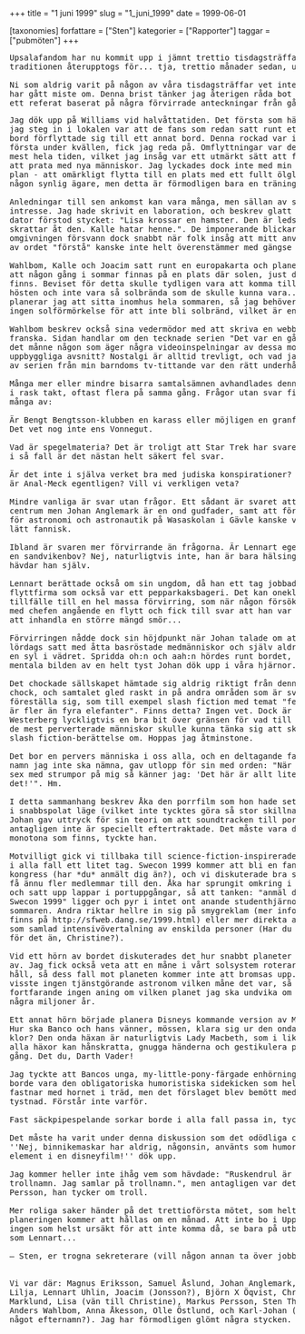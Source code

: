 +++
title = "1 juni 1999"
slug = "1_juni_1999"
date = 1999-06-01

[taxonomies]
forfattare = ["Sten"]
kategorier = ["Rapporter"]
taggar = ["pubmöten"]
+++

<pre>Upsalafandom har nu kommit upp i jämnt trettio tisdagsträffar sedan
traditionen återupptogs för... tja, trettio månader sedan, ungefär.

Ni som aldrig varit på någon av våra tisdagsträffar vet inte vad ni
har gått miste om. Denna brist tänker jag återigen råda bot på, med
ett referat baserat på några förvirrade anteckningar från gårdagen:</pre>

<!-- more -->

<pre>Jag dök upp på Williams vid halvåttatiden. Det första som hände när
jag steg in i lokalen var att de fans som redan satt runt ett litet
bord förflyttade sig till ett annat bord. Denna rockad var inte den
första under kvällen, fick jag reda på. Omflyttningar var det sedan
mest hela tiden, vilket jag insåg var ett utmärkt sätt att få chans
att prata med nya människor. Jag lyckades dock inte med min listiga
plan - att omärkligt flytta till en plats med ett fullt ölglas utan
någon synlig ägare, men detta är förmodligen bara en träningsfråga.

Anledningar till sen ankomst kan vara många, men sällan av särskilt
intresse. Jag hade skrivit en laboration, och beskrev glatt hur min
dator förstod stycket: "Lisa krossar en hamster. Den är ledsen. Hon
skrattar åt den. Kalle hatar henne.". De imponerande blickarna från
omgivningen försvann dock snabbt när folk insåg att mitt användande
av ordet "förstå" kanske inte helt överenstämmer med gängse bruk...

Wahlbom, Kalle och Joacim satt runt en europakarta och planerade in
att någon gång i sommar finnas på en plats där solen, just då, inte
finns. Beviset för detta skulle tydligen vara att komma tillbaka på
hösten och inte vara så solbrända som de skulle kunna vara... Själv
planerar jag att sitta inomhus hela sommaren, så jag behöver alltså
ingen solförmörkelse för att inte bli solbränd, vilket är en tröst.

Wahlbom beskrev också sina vedermödor med att skriva en webbsida på
franska. Sidan handlar om den tecknade serien "Det var en gång". Är
det månne någon som äger några videoinspelningar av dessa moraliskt
uppbyggliga avsnitt? Nostalgi är alltid trevligt, och vad jag minns
av serien från min barndoms tv-tittande var den rätt underhållande.

Många mer eller mindre bisarra samtalsämnen avhandlades denna kväll
i rask takt, oftast flera på samma gång. Frågor utan svar finns det
många av:

Är Bengt Bengtsson-klubben en karass eller möjligen en granfalloon?
Det vet nog inte ens Vonnegut.

Vad är spegelmateria? Det är troligt att Star Trek har svaret, fast
i så fall är det nästan helt säkert fel svar.

Är det inte i själva verket bra med judiska konspirationer? Och vad
är Anal-Meck egentligen? Vill vi verkligen veta?

Mindre vanliga är svar utan frågor. Ett sådant är svaret att Åka är
centrum men Johan Anglemark är en ond gudfader, samt att föreningen
för astronomi och astronautik på Wasaskolan i Gävle kanske var lite
lätt fannisk.

Ibland är svaren mer förvirrande än frågorna. Är Lennart egentligen
en sandvikenbov? Nej, naturligtvis inte, han är bara hälsingebonde,
hävdar han själv.

Lennart berättade också om sin ungdom, då han ett tag jobbade på en
flyttfirma som också var ett pepparkaksbageri. Det kan onekligen ge
tillfälle till en hel massa förvirring, som när någon försökte tala
med chefen angående en flytt och fick till svar att han var ute för
att inhandla en större mängd smör...

Förvirringen nådde dock sin höjdpunkt när Johan talade om att han i
lördags satt med åtta basröstade medmänniskor och själv aldrig fick
en syl i vädret. Spridda oh:n och aah:n hördes runt bordet, när den
mentala bilden av en helt tyst Johan dök upp i våra hjärnor.

Det chockade sällskapet hämtade sig aldrig riktigt från denna stora
chock, och samtalet gled raskt in på andra områden som är svåra att
föreställa sig, som till exempel slash fiction med temat "fem myror
är fler än fyra elefanter". Finns detta? Ingen vet. Dock är Staffan
Westerberg lyckligtvis en bra bit över gränsen för vad till och med
de mest perverterade människor skulle kunna tänka sig att skriva en
slash fiction-berättelse om. Hoppas jag åtminstone.

Det bor en pervers människa i oss alla, och en deltagande fan, vars
namn jag inte ska nämna, gav utlopp för sin med orden: "När jag har
sex med strumpor på mig så känner jag: 'Det här är allt lite kinky,
det!'". Hm.

I detta sammanhang beskrev Åka den porrfilm som hon hade sett, fast
i snabbspolat läge (vilket inte tycktes göra så stor skillnad), och
Johan gav uttryck för sin teori om att soundtracken till porrfilmer
antagligen inte är speciellt eftertraktade. Det måste vara det mest
monotona som finns, tyckte han.

Motvilligt gick vi tillbaka till science-fiction-inspirerade ämnen,
i alla fall ett litet tag. Swecon 1999 kommer att bli en fantastisk
kongress (har *du* anmält dig än?), och vi diskuterade bra sätt att
få ännu fler medlemmar till den. Åka har sprungit omkring i Uppsala
och satt upp lappar i portuppgångar, så att tanken: "anmäl dig till
Swecon 1999" ligger och pyr i intet ont anande studenthjärnor under
sommaren. Andra riktar hellre in sig på smygreklam (mer information
finns på http://sfweb.dang.se/1999.html) eller mer direkta aktioner
som samlad intensivövertalning av enskilda personer (Har du utsatts
för det än, Christine?).

Vid ett hörn av bordet diskuterades det hur snabbt planeter svalnar
av. Jag fick också veta att en måne i vårt solsystem roterar åt fel
håll, så dess fall mot planeten kommer inte att bromsas upp. Tyvärr
visste ingen tjänstgörande astronom vilken måne det var, så jag har
fortfarande ingen aning om vilken planet jag ska undvika om sisådär
några miljoner år.

Ett annat hörn började planera Disneys kommande version av Macbeth.
Hur ska Banco och hans vänner, mössen, klara sig ur den onda häxans
klor? Den onda häxan är naturligtvis Lady Macbeth, som i likhet med
alla häxor kan hånskratta, gnugga händerna och gestikulera på samma
gång. Det du, Darth Vader!

Jag tyckte att Bancos unga, my-little-pony-färgade enhörning, borde
borde vara den obligatoriska humoristiska sidekicken som hela tiden
fastnar med hornet i träd, men det förslaget blev bemött med iskall
tystnad. Förstår inte varför.

Fast säckpipespelande sorkar borde i alla fall passa in, tyckte vi.

Det måste ha varit under denna diskussion som det odödliga citatet:
''Nej, binnikemaskar har aldrig, någonsin, använts som humoristiska
element i en disneyfilm!'' dök upp.

Jag kommer heller inte ihåg vem som hävdade: "Ruskendrul är ett bra
trollnamn. Jag samlar på trollnamn.", men antagligen var det Markus
Persson, han tycker om troll.

Mer roliga saker händer på det trettioförsta mötet, som helt enligt
planeringen kommer att hållas om en månad. Att inte bo i Uppsala är
ingen som helst ursäkt för att inte komma då, se bara på utbölingar
som Lennart...

— Sten, er trogna sekreterare (vill någon annan ta över jobbet?)


Vi var där: Magnus Eriksson, Samuel Åslund, Johan Anglemark, Kalle
Lilja, Lennart Uhlin, Joacim (Jonsson?), Björn X Öqvist, Christine
Marklund, Lisa (vän till Christine), Markus Persson, Sten Thaning,
Anders Wahlbom, Anna Åkesson, Olle Östlund, och Karl-Johan (har du
något efternamn?). Jag har förmodligen glömt några stycken.</pre>
